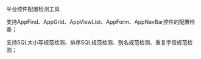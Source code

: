 平台控件配置检测工具

支持AppFind、AppGrid、AppViewList、AppForm、AppNavBar控件的配置检查；

支持SQL大小写规范检测、排序SQL规范检测、别名规范检测、重复字段规范检测；
